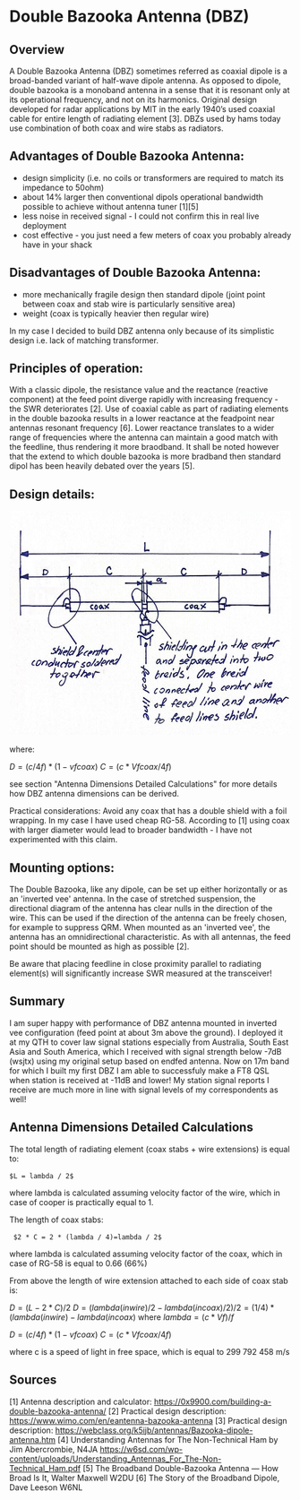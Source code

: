 # Double Bazooka Antenna (DBZ)

## Overview
A Double Bazooka Antenna (DBZ) sometimes referred as coaxial dipole is a broad-banded variant of half-wave dipole antenna. As opposed to dipole, double bazooka is a monoband antenna in a sense that it is resonant only at its operational frequency, and not on its harmonics. Original design developed for radar applications by MIT in the early 1940’s used coaxial cable for entire length of radiating element [3]. DBZs used by hams today use combination of both coax and wire stabs as radiators.

## Advantages of Double Bazooka Antenna:

- design simplicity (i.e. no coils or transformers are required to match its impedance to 50ohm)
- about 14% larger then conventional dipols operational bandwidth possible to achieve without antenna tuner [1][5]
- less noise in received signal - I could not confirm this in real live deployment
- cost effective - you just need a few meters of coax you probably already have in your shack 

## Disadvantages of Double Bazooka Antenna:
- more mechanically fragile design then standard dipole (joint point between coax and stab wire is particularly sensitive area)
- weight (coax is typically heavier then regular wire)

In my case I decided to build DBZ antenna only because of its simplistic design i.e. lack of matching transformer.


## Principles of operation:
With a classic dipole, the resistance value and the reactance (reactive component) at the feed point diverge rapidly with increasing frequency - the SWR deteriorates [2]. Use of coaxial cable as part of radiating elements in the double bazooka results in a lower reactance at the feadpoint near antennas resonant frequency [6]. Lower reactance translates to a wider range of frequencies where the antenna can maintain a good match with the feedline, thus rendering it more braodband. It shall be noted however that the extend to which double bazooka is more bradband then standard dipol has been heavily debated over the years [5]. 

## Design details:

<p align="center">
<img src="./img/dbz_drawing.jpg" width="600" height="400"/>
</p>

where:

$D = (c / 4f) * (1 - vfcoax)$ 
$C = (c * Vfcoax / 4f)$

see section "Antenna Dimensions Detailed Calculations" for more details how DBZ antenna dimensions can be derived.


Practical considerations:
Avoid any coax that has a double shield with a foil wrapping. In my case I have used cheap RG-58. According to [1] using coax with larger diameter would lead to broader bandwidth - I have not experimented with this claim.

## Mounting options:

The Double Bazooka, like any dipole, can be set up either horizontally or as an 'inverted vee' antenna. In the case of stretched suspension, the directional diagram of the antenna has clear nulls in the direction of the wire. This can be used if the direction of the antenna can be freely chosen, for example to suppress QRM. When mounted as an 'inverted vee', the antenna has an omnidirectional characteristic. As with all antennas, the feed point should be mounted as high as possible [2].

Be aware that placing feedline in close proximity parallel to radiating element(s) will significantly increase SWR measured at the transceiver!

## Summary
I am super happy with performance of DBZ antenna mounted in inverted vee configuration (feed point at about 3m above the ground). I deployed it at my QTH to cover law signal stations especially from Australia, South East Asia and South America, which I received with signal strength below -7dB (wsjtx) using my original setup based on endfed antenna. Now on 17m band for which I built my first DBZ I am able to successfuly make a FT8 QSL when station is received at -11dB and lower! 
My station signal reports I receive are much more in line with signal levels of my correspondents as well! 


## Antenna Dimensions Detailed Calculations






The total length of radiating element (coax stabs + wire extensions) is equal to:

    $L = lambda / 2$ 
    
where lambda is calculated assuming velocity factor of the wire, which in case of cooper is practically equal to 1. 

The length of coax stabs:

     $2 * C = 2 * (lambda / 4)=lambda / 2$ 

where lambda is calculated assuming velocity factor of the coax, which in case of RG-58 is equal to 0.66 (66%)

From above the length of wire extension attached to each side of coax stab is:

$D = (L - 2 * C) / 2$
$D = (lambda(in wire) / 2 - lambda(in coax)/2)/2 = (1/4)*(lambda(in wire) - lambda(in coax)$
where
$lambda = (c * Vf) / f$

$D = (c / 4f) * (1 - vfcoax)$ 
$C = (c * Vfcoax / 4f)$

where c is a speed of light in free space, which is equal to 299 792 458 m/s  

## Sources
[1] Antenna description and calculator: https://0x9900.com/building-a-double-bazooka-antenna/
[2] Practical design description: https://www.wimo.com/en/eantenna-bazooka-antenna
[3] Practical design description: https://webclass.org/k5ijb/antennas/Bazooka-dipole-antenna.htm
[4] Understanding Antennas for The Non-Technical Ham by Jim Abercrombie, N4JA https://w6sd.com/wp-content/uploads/Understanding_Antennas_For_The-Non-Technical_Ham.pdf
[5] The Broadband Double-Bazooka Antenna — How Broad Is It, Walter Maxwell W2DU
[6] The Story of the Broadband Dipole, Dave Leeson W6NL